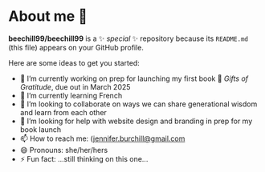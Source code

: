 # About me 👋


**beechill99/beechill99** is a ✨ _special_ ✨ repository because its `README.md` (this file) appears on your GitHub profile.

Here are some ideas to get you started:

- 🔭 I’m currently working on prep for launching my first book 📗 *Gifts of Gratitude*, due out in March 2025
- 🌱 I’m currently learning French
- 👯 I’m looking to collaborate on ways we can share generational wisdom and learn from each other 
- 🤔 I’m looking for help with website design and branding in prep for my book launch 
- 📫 How to reach me: (jennifer.burchill@gmail.com
- 😄 Pronouns: she/her/hers
- ⚡ Fun fact: ...still thinking on this one...
